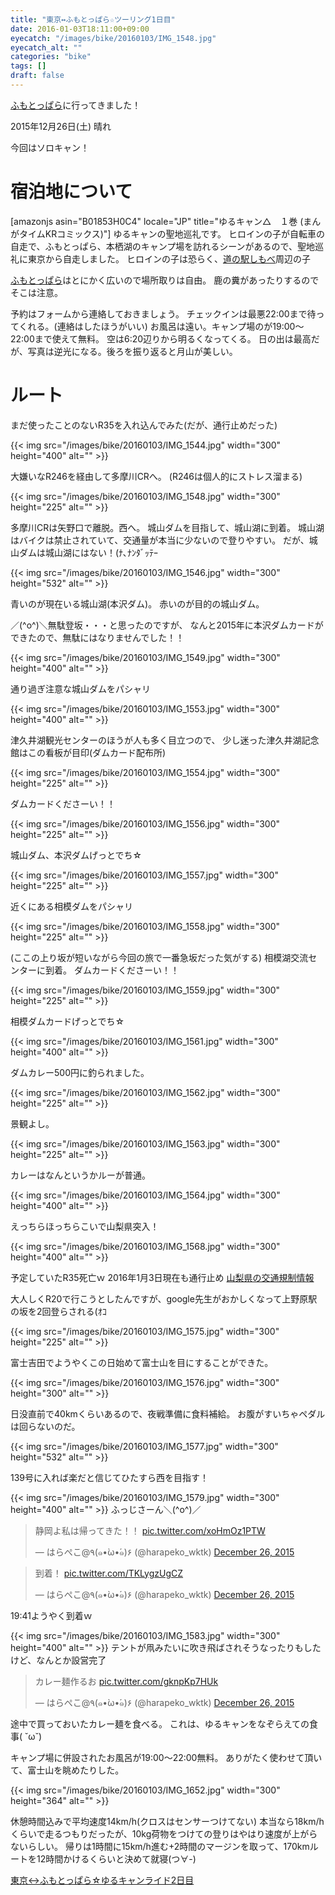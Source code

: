 ```yaml
---
title: "東京↔ふもとっぱら☆ツーリング1日目"
date: 2016-01-03T18:11:00+09:00
eyecatch: "/images/bike/20160103/IMG_1548.jpg"
eyecatch_alt: ""
categories: "bike"
tags: []
draft: false
---
```


<a href="http://fumotoppara.net/">ふもとっぱら</a>に行ってきました！

2015年12月26日(土) 晴れ

今回はソロキャン！
<h1>宿泊地について</h1>
[amazonjs asin="B01853H0C4" locale="JP" title="ゆるキャン△　１巻 (まんがタイムKRコミックス)"]
ゆるキャンの聖地巡礼です。
ヒロインの子が自転車の自走で、ふもとっぱら、本栖湖のキャンプ場を訪れるシーンがあるので、聖地巡礼に東京から自走しました。
ヒロインの子は恐らく、<a href="https://www.google.co.jp/maps/place/%E9%81%93%E3%81%AE%E9%A7%85%E3%81%97%E3%82%82%E3%81%B9/@35.468387,138.516904,14.65z/data=!4m7!1m4!3m3!1s0x60191c9e03f37fff:0xf5cff196f16f48a2!2z44CSMjUyLTAxMTYg56We5aWI5bed55yM55u45qih5Y6f5biC57eR5Yy65Z-O5bGx77yS5LiB55uu77yZ4oiS77yRIOWfjuWxseODgOODoA!3b1!3m1!1s0x0000000000000000:0xf4fe6de04186ee34" target="_blank">道の駅しもべ</a>周辺の子

<a href="http://fumotoppara.net/" target="_blank">ふもとっぱら</a>はとにかく広いので場所取りは自由。
鹿の糞があったりするのでそこは注意。

予約はフォームから連絡しておきましょう。
チェックインは最悪22:00まで待ってくれる。(連絡はしたほうがいい)
お風呂は遠い。キャンプ場のが19:00〜22:00まで使えて無料。
空は6:20辺りから明るくなってくる。
日の出は最高だが、写真は逆光になる。後ろを振り返ると月山が美しい。

<h1>ルート</h1>
<a href="https://latlonglab.yahoo.co.jp/route/watch?id=aa598fff481a2459ebf9f090eb944e4b" title="永代橋-城山ダム-相模ダム-県道35号-国道139号-大倉川ダム-白糸の滝-富士ミルクランド-ふもとっぱら - ルートラボ - LatLongLab"><amp-img src="https://map.yahooapis.jp/map/V1/static?appid=7tFXKn2xg64uWyHGG7apEBKEN5gU173ZW3bBUjsai53AY3B9hbn46dWALHnMtkoFU8ov&width=360&height=360&scalebar=ul&l=0,0,255,105,4,35.68219,139.76481,35.67492,139.73094,35.65411,139.69333,35.64711,139.67803,35.62603,139.64214,35.64294,139.52953,35.63825,139.49228,35.61900,139.45447,35.61350,139.40683,35.59708,139.36833,35.60136,139.34044,35.59764,139.31322,35.59406,139.28928,35.59975,139.28133,35.60122,139.24594,35.61342,139.18919,35.61919,139.11531,35.60403,139.12394,35.59300,139.12661,35.58500,139.12656,35.57992,139.10356,35.56825,139.08194,35.57472,139.05994,35.57100,139.02472,35.57125,139.01722,35.56047,138.99103,35.55850,138.95125,35.57028,138.92350,35.54503,138.89433,35.50439,138.81644,35.49133,138.75839,35.48289,138.71447,35.47906,138.65989,35.47172,138.61367,35.42794,138.59025,35.37203,138.56631,35.34761,138.57294,35.30783,138.57517,35.31125,138.57675,35.39356,138.56931&pins=35.68219,139.76481,,blue&ping=35.39356,138.56931,,red&mode=map" width="360" height="360"></amp-img></a>
まだ使ったことのないR35を入れ込んでみた(だが、通行止めだった)

{{< img src="/images/bike/20160103/IMG_1544.jpg" width="300" height="400" alt="" >}}

大嫌いなR246を経由して多摩川CRへ。
(R246は個人的にストレス溜まる)

{{< img src="/images/bike/20160103/IMG_1548.jpg" width="300" height="225" alt="" >}}

多摩川CRは矢野口で離脱。西へ。
城山ダムを目指して、城山湖に到着。
城山湖はバイクは禁止されていて、交通量が本当に少ないので登りやすい。
だが、城山ダムは城山湖にはない！(ﾅ､ﾅﾝﾀﾞｯﾃｰ

{{< img src="/images/bike/20160103/IMG_1546.jpg" width="300" height="532" alt="" >}}

青いのが現在いる城山湖(本沢ダム)。
赤いのが目的の城山ダム。

／(^o^)＼無駄登坂・・・と思ったのですが、
なんと2015年に本沢ダムカードができたので、無駄にはなりませんでした！！

{{< img src="/images/bike/20160103/IMG_1549.jpg" width="300" height="400" alt="" >}}

通り過ぎ注意な城山ダムをパシャリ

{{< img src="/images/bike/20160103/IMG_1553.jpg" width="300" height="400" alt="" >}}

津久井湖観光センターのほうが人も多く目立つので、
少し迷った津久井湖記念館はこの看板が目印(ダムカード配布所)

{{< img src="/images/bike/20160103/IMG_1554.jpg" width="300" height="225" alt="" >}}

ダムカードくださーい！！

{{< img src="/images/bike/20160103/IMG_1556.jpg" width="300" height="225" alt="" >}}

城山ダム、本沢ダムげっとでち☆

{{< img src="/images/bike/20160103/IMG_1557.jpg" width="300" height="225" alt="" >}}

近くにある相模ダムをパシャリ

{{< img src="/images/bike/20160103/IMG_1558.jpg" width="300" height="225" alt="" >}}

(ここの上り坂が短いながら今回の旅で一番急坂だった気がする)
相模湖交流センターに到着。
ダムカードくださーい！！

{{< img src="/images/bike/20160103/IMG_1559.jpg" width="300" height="225" alt="" >}}

相模ダムカードげっとでち☆

{{< img src="/images/bike/20160103/IMG_1561.jpg" width="300" height="400" alt="" >}}

ダムカレー500円に釣られました。

{{< img src="/images/bike/20160103/IMG_1562.jpg" width="300" height="225" alt="" >}}

景観よし。

{{< img src="/images/bike/20160103/IMG_1563.jpg" width="300" height="225" alt="" >}}

カレーはなんというかルーが普通。

{{< img src="/images/bike/20160103/IMG_1564.jpg" width="300" height="400" alt="" >}}

えっちらほっちらこいで山梨県突入！

{{< img src="/images/bike/20160103/IMG_1568.jpg" width="300" height="400" alt="" >}}

予定していたR35死亡ｗ
2016年1月3日現在も通行止め
<a href="http://www.li-sa.jp/ocha3/jartic-reg/pref.rb?pref=19" target="_blank">山梨県の交通規制情報</a>

大人しくR20で行こうとしたんですが、google先生がおかしくなって上野原駅の坂を2回登らされる(ｵｺ

{{< img src="/images/bike/20160103/IMG_1575.jpg" width="300" height="225" alt="" >}}

富士吉田でようやくこの日始めて富士山を目にすることができた。

{{< img src="/images/bike/20160103/IMG_1576.jpg" width="300" height="300" alt="" >}}

日没直前で40kmくらいあるので、夜戦準備に食料補給。
お腹がすいちゃペダルは回らないのだ。

{{< img src="/images/bike/20160103/IMG_1577.jpg" width="300" height="532" alt="" >}}

139号に入れば楽だと信じてひたすら西を目指す！

{{< img src="/images/bike/20160103/IMG_1579.jpg" width="300" height="400" alt="" >}}
ふっじさーん＼(^o^)／

<blockquote class="twitter-tweet" data-partner="tweetdeck"><p lang="ja" dir="ltr">静岡よ私は帰ってきた！！ <a href="https://t.co/xoHmOz1PTW">pic.twitter.com/xoHmOz1PTW</a></p>&mdash; はらぺこ@٩(๑•̀ω•́๑)۶ (@harapeko_wktk) <a href="https://twitter.com/harapeko_wktk/status/680694178678882304">December 26, 2015</a></blockquote>

<blockquote class="twitter-tweet" data-partner="tweetdeck"><p lang="ja" dir="ltr">到着！ <a href="https://t.co/TKLygzUgCZ">pic.twitter.com/TKLygzUgCZ</a></p>&mdash; はらぺこ@٩(๑•̀ω•́๑)۶ (@harapeko_wktk) <a href="https://twitter.com/harapeko_wktk/status/680700062381379584">December 26, 2015</a></blockquote>
19:41ようやく到着ｗ

{{< img src="/images/bike/20160103/IMG_1583.jpg" width="300" height="400" alt="" >}}
テントが凧みたいに吹き飛ばされそうなったりもしたけど、なんとか設営完了

<blockquote class="twitter-tweet" data-partner="tweetdeck"><p lang="ja" dir="ltr">カレー麺作るお <a href="https://t.co/gknpKp7HUk">pic.twitter.com/gknpKp7HUk</a></p>&mdash; はらぺこ@٩(๑•̀ω•́๑)۶ (@harapeko_wktk) <a href="https://twitter.com/harapeko_wktk/status/680741765947637760">December 26, 2015</a></blockquote>
途中で買っておいたカレー麺を食べる。
これは、ゆるキャンをなぞらえての食事( ˘ω˘)

キャンプ場に併設されたお風呂が19:00〜22:00無料。
ありがたく使わせて頂いて、富士山を眺めたりした。

{{< img src="/images/bike/20160103/IMG_1652.jpg" width="300" height="364" alt="" >}}

休憩時間込みで平均速度14km/h(クロスはセンサーつけてない)
本当なら18km/hくらいで走るつもりだったが、10kg荷物をつけての登りはやはり速度が上がらないらしい。
帰りは1時間に15km/h進む+2時間のマージンを取って、170kmルートを12時間かけるくらいと決めて就寝(つ∀-)

<a href="http://harapeko.wktk.so/%E8%87%AA%E8%BB%A2%E8%BB%8A/2016-01-03/2051" target="_blank">東京↔ふもとっぱら☆ゆるキャンライド2日目</a>